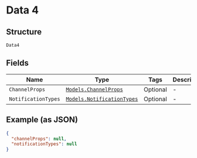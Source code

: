 
# Data 4

## Structure

`Data4`

## Fields

| Name | Type | Tags | Description |
|  --- | --- | --- | --- |
| `ChannelProps` | [`Models.ChannelProps`](../../doc/models/channel-props.md) | Optional | - |
| `NotificationTypes` | [`Models.NotificationTypes`](../../doc/models/notification-types.md) | Optional | - |

## Example (as JSON)

```json
{
  "channelProps": null,
  "notificationTypes": null
}
```

